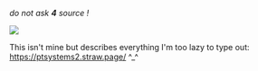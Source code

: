 *do not ask **4** source !*

![](https://i.pinimg.com/564x/0b/57/52/0b57520fffb7e650903ab41fe310130b.jpg)

This isn't mine but describes everything I'm too lazy to type out: https://ptsystems2.straw.page/ ^_^
